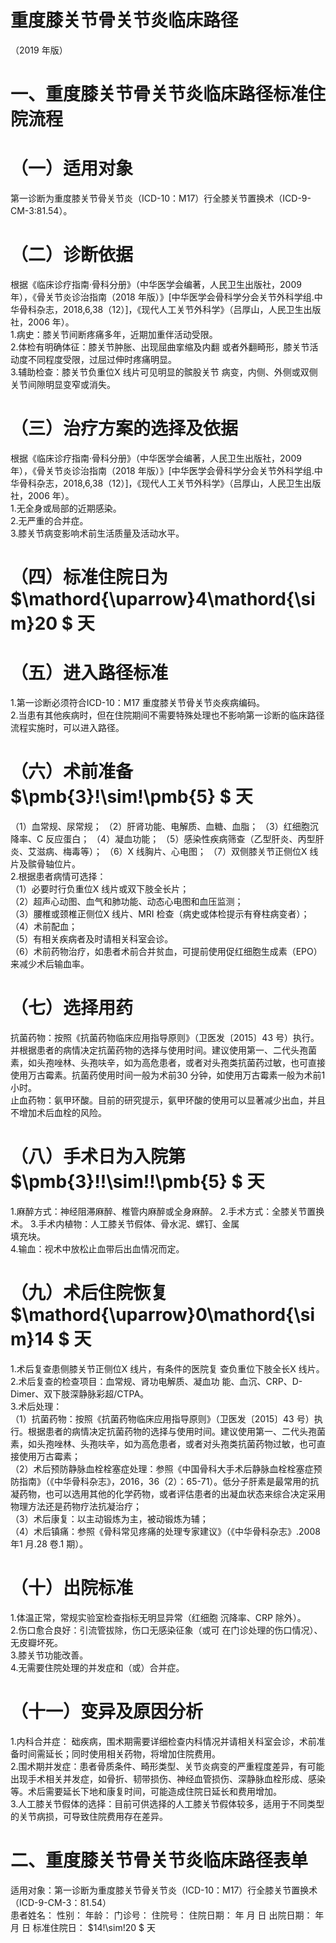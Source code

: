 # 重度膝关节骨关节炎临床路径  
（2019 年版）  
# 一、重度膝关节骨关节炎临床路径标准住院流程  
# （一）适用对象  
第一诊断为重度膝关节骨关节炎（ICD-10：M17）行全膝关节置换术（ICD-9-CM-3:81.54）。  
# （二）诊断依据  
根据《临床诊疗指南·骨科分册》（中华医学会编著，人民卫生出版社，2009 年），《骨关节炎诊治指南（2018 年版）》[中华医学会骨科学分会关节外科学组.中华骨科杂志，2018,6,38（12）]，《现代人工关节外科学》（吕厚山，人民卫生出版社，2006 年）。  
1.病史：膝关节间断疼痛多年，近期加重伴活动受限。  
2.体检有明确体征：膝关节肿胀、出现屈曲挛缩及内翻 或者外翻畸形，膝关节活动度不同程度受限，过屈过伸时疼痛明显。  
3.辅助检查：膝关节负重位X 线片可见明显的髌股关节 病变，内侧、外侧或双侧关节间隙明显变窄或消失。  
# （三）治疗方案的选择及依据  
根据《临床诊疗指南·骨科分册》（中华医学会编著，人民卫生出版社，2009 年），《骨关节炎诊治指南（2018 年版）》[中华医学会骨科学分会关节外科学组.中华骨科杂志，2018,6,38（12）]，《现代人工关节外科学》（吕厚山，人民卫生出版社，2006 年）。  
1.无全身或局部的近期感染。  
2.无严重的合并症。  
3.膝关节病变影响术前生活质量及活动水平。  
# （四）标准住院日为 $\mathord{\uparrow}4\mathord{\sim}20 $ 天  
# （五）进入路径标准  
1.第一诊断必须符合ICD-10：M17 重度膝关节骨关节炎疾病编码。  
2.当患有其他疾病时，但在住院期间不需要特殊处理也不影响第一诊断的临床路径流程实施时，可以进入路径。  
# （六）术前准备 $\pmb{3}\!\sim\!\pmb{5} $ 天  
（1）血常规、尿常规； （2）肝肾功能、电解质、血糖、血脂； （3）红细胞沉降率、C 反应蛋白； （4）凝血功能； （5）感染性疾病筛查（乙型肝炎、丙型肝炎、艾滋病、梅毒等）； （6）X 线胸片、心电图； （7）双侧膝关节正侧位X 线片及髌骨轴位片。  
2.根据患者病情可选择：  
（1）必要时行负重位X 线片或双下肢全长片；  
（2）超声心动图、血气和肺功能、动态心电图和血压监测；  
（3）腰椎或颈椎正侧位X 线片、MRI 检查（病史或体检提示有脊柱病变者）；  
（4）术前配血；  
（5）有相关疾病者及时请相关科室会诊。  
（6）术前药物治疗，如患者术前合并贫血，可提前使用促红细胞生成素（EPO）来减少术后输血率。  
# （七）选择用药  
抗菌药物：按照《抗菌药物临床应用指导原则》（卫医发〔2015〕43 号）执行。并根据患者的病情决定抗菌药物的选择与使用时间。建议使用第一、二代头孢菌素，如头孢唑林、头孢呋辛，如为高危患者，或者对头孢类抗菌药过敏，也可直接使用万古霉素。抗菌药使用时间一般为术前30 分钟，如使用万古霉素一般为术前1 小时。  
止血药物：氨甲环酸。目前的研究提示，氨甲环酸的使用可以显著减少出血，并且不增加术后血栓的风险。  
# （八）手术日为入院第 $\pmb{3}\!\!\sim\!\!\pmb{5} $ 天  
1.麻醉方式：神经阻滞麻醉、椎管内麻醉或全身麻醉。 2.手术方式：全膝关节置换术。 3.手术内植物：人工膝关节假体、骨水泥、螺钉、金属  
填充块。  
4.输血：视术中放松止血带后出血情况而定。  
# （九）术后住院恢复 $\mathord{\uparrow}0\mathord{\sim}14 $ 天  
1.术后复查患侧膝关节正侧位X 线片，有条件的医院复 查负重位下肢全长X 线片。  
2.术后复查的检查项目：血常规、肾功电解质、凝血功 能、血沉、CRP、D-Dimer、双下肢深静脉彩超/CTPA。  
3.术后处理：  
（1）抗菌药物：按照《抗菌药物临床应用指导原则》（卫医发〔2015〕43 号）执行。根据患者的病情决定抗菌药物的选择与使用时间。建议使用第一、二代头孢菌素，如头孢唑林、头孢呋辛，如为高危患者，或者对头孢类抗菌药物过敏，也可直接使用万古霉素；  
（2）术后预防静脉血栓栓塞症处理：参照《中国骨科大手术后静脉血栓栓塞症预防指南》（《中华骨科杂志》，2016，36（2）：65-71）。低分子肝素是最常用的抗凝药物，也可以选用其他的化学药物，或者评估患者的出凝血状态来综合决定采用物理方法还是药物疗法抗凝治疗；  
（3）术后康复：以主动锻炼为主，被动锻炼为辅；  
（4）术后镇痛：参照《骨科常见疼痛的处理专家建议》（《中华骨科杂志》.2008 年1 月.28 卷.1 期）。  
# （十）出院标准  
1.体温正常，常规实验室检查指标无明显异常（红细胞 沉降率、CRP 除外）。  
2.伤口愈合良好：引流管拔除，伤口无感染征象（或可 在门诊处理的伤口情况）、无皮瓣坏死。  
3.膝关节功能改善。  
4.无需要住院处理的并发症和（或）合并症。  
# （十一）变异及原因分析  
1.内科合并症： 础疾病，围术期需要详细检查内科情况并请相关科室会诊，术前准备时间需延长；同时使用相关药物，将增加住院费用。  
2.围术期并发症：患者骨质条件、畸形类型、关节炎病变的严重程度差异，有可能出现手术相关并发症，如骨折、韧带损伤、神经血管损伤、深静脉血栓形成、感染等。术后需要延长下地和康复时间，可能造成住院日延长和费用增加。  
3.人工膝关节假体的选择：目前可供选择的人工膝关节假体较多，适用于不同类型的关节病损，可导致住院费用存在差异。  
# 二、重度膝关节骨关节炎临床路径表单  
适用对象：第一诊断为重度膝关节骨关节炎（ICD-10：M17）行全膝关节置换术（ICD-9-CM-3：81.54）  
患者姓名：       性别：       年龄：       门诊号：       住院号：        住院日期：    年    月   日  出院日期：    年   月    日  标准住院日： $14\!\sim\!20 $ 天  
